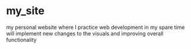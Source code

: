 # my_site
my personal website where I practice web development in my spare time
will implement new changes to the visuals and improving overall functionality
